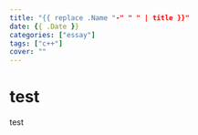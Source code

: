```yaml
---
title: "{{ replace .Name "-" " " | title }}"
date: {{ .Date }}
categories: ["essay"]
tags: ["c++"]
cover: ""
---
```


# test
test